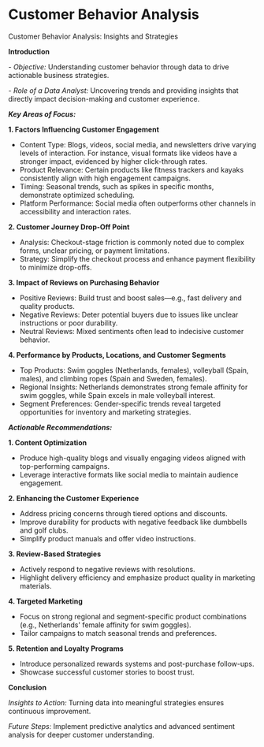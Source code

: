 # Customer Behavior Analysis
Customer Behavior Analysis: Insights and Strategies

**Introduction**

_- Objective:_ Understanding customer behavior through data to drive actionable business strategies.

_- Role of a Data Analyst:_ Uncovering trends and providing insights that directly impact decision-making and customer experience.

  
***Key Areas of Focus:***

**1. Factors Influencing Customer Engagement**
   - Content Type: Blogs, videos, social media, and newsletters drive varying levels of interaction. For instance, visual formats like videos have a stronger impact, evidenced by higher click-through rates.
   - Product Relevance: Certain products like fitness trackers and kayaks consistently align with high engagement campaigns.
   - Timing: Seasonal trends, such as spikes in specific months, demonstrate optimized scheduling.
   - Platform Performance: Social media often outperforms other channels in accessibility and interaction rates.
     
**2. Customer Journey Drop-Off Point**
   - Analysis: Checkout-stage friction is commonly noted due to complex forms, unclear pricing, or payment limitations.
   - Strategy: Simplify the checkout process and enhance payment flexibility to minimize drop-offs.
     
**3. Impact of Reviews on Purchasing Behavior**
   - Positive Reviews: Build trust and boost sales—e.g., fast delivery and quality products.
   - Negative Reviews: Deter potential buyers due to issues like unclear instructions or poor durability.
   - Neutral Reviews: Mixed sentiments often lead to indecisive customer behavior.
     
**4. Performance by Products, Locations, and Customer Segments**
   - Top Products: Swim goggles (Netherlands, females), volleyball (Spain, males), and climbing ropes (Spain and Sweden, females).
   - Regional Insights: Netherlands demonstrates strong female affinity for swim goggles, while Spain excels in male volleyball interest.
   - Segment Preferences: Gender-specific trends reveal targeted opportunities for inventory and marketing strategies.
     
     
***Actionable Recommendations:***

**1. Content Optimization**
   - Produce high-quality blogs and visually engaging videos aligned with top-performing campaigns.
   - Leverage interactive formats like social media to maintain audience engagement.
     
**2. Enhancing the Customer Experience**
   - Address pricing concerns through tiered options and discounts.
   - Improve durability for products with negative feedback like dumbbells and golf clubs.
   - Simplify product manuals and offer video instructions.
     
**3. Review-Based Strategies**
   - Actively respond to negative reviews with resolutions.
   - Highlight delivery efficiency and emphasize product quality in marketing materials.
     
**4. Targeted Marketing**
   - Focus on strong regional and segment-specific product combinations (e.g., Netherlands' female affinity for swim goggles).
   - Tailor campaigns to match seasonal trends and preferences.
     
**5. Retention and Loyalty Programs**
   - Introduce personalized rewards systems and post-purchase follow-ups.
   - Showcase successful customer stories to boost trust.
     

**Conclusion**

*Insights to Action:* Turning data into meaningful strategies ensures continuous improvement.

*Future Steps:* Implement predictive analytics and advanced sentiment analysis for deeper customer understanding.






















